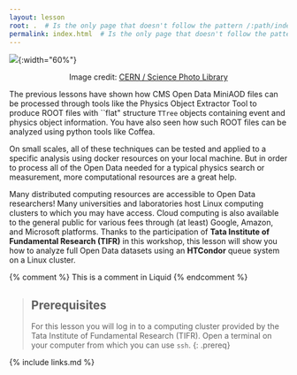 ```yaml
---
layout: lesson
root: .  # Is the only page that doesn't follow the pattern /:path/index.html
permalink: index.html  # Is the only page that doesn't follow the pattern /:path/index.html
---
```


![](https://www.google.com/url?sa=i&url=https%3A%2F%2Fwww.sciencephoto.com%2Fmedia%2F800168%2Fview%2Fcern-computer-centre&psig=AOvVaw3xFMOYqns-oMEim7QQ45hD&ust=1703088760379000&source=images&cd=vfe&opi=89978449&ved=0CBIQjRxqFwoTCOCju7Lym4MDFQAAAAAdAAAAABAM){:width="60%"}
<p style="text-align: center;">Image credit: <a href="https://www.sciencephoto.com/media/800168/view/cern-computer-centre">CERN / Science Photo Library</a></p>

The previous lessons have shown how CMS Open Data MiniAOD files can be processed through tools like the Physics Object Extractor Tool to produce ROOT files with ``flat" structure `TTree` objects containing event and physics object information. You have also seen how such ROOT files can be analyzed using python tools like Coffea. 

On small scales, all of these techniques can be tested and applied to a specific analysis using docker resources on your local machine. But in order to process all of the Open Data needed for a typical physics search or measurement, more computational resources are a great help. 

Many distributed computing resources are accessible to Open Data researchers! Many universities and laboratories host Linux computing clusters to which you may have access. Cloud computing is also available to the general public for various fees through (at least) Google, Amazon, and Microsoft platforms. Thanks to the participation of **Tata Institute of Fundamental Research (TIFR)** in this workshop, this lesson will show you how to analyze full Open Data datasets using an **HTCondor** queue system on a Linux cluster. 

<!-- this is an html comment -->

{% comment %} This is a comment in Liquid {% endcomment %}

> ## Prerequisites
>
> For this lesson you will log in to a computing cluster provided by the Tata Institute of
> Fundamental Research (TIFR). Open a terminal on your computer from which you can use `ssh`.
{: .prereq}

{% include links.md %}

